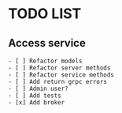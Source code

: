 # TODO LIST

## Access service
    - [ ] Refactor models
    - [ ] Refactor server methods
    - [ ] Refactor service methods
    - [ ] Add return grpc errors
    - [ ] Admin user?
    - [ ] Add tests
    - [x] Add broker
